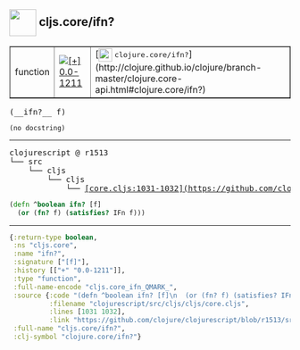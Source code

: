 ## <img width="48px" valign="middle" src="http://i.imgur.com/Hi20huC.png"> cljs.core/ifn?

 <table border="1">
<tr>
<td>function</td>
<td><a href="https://github.com/cljsinfo/api-refs/tree/0.0-1211"><img valign="middle" alt="[+] 0.0-1211" src="https://img.shields.io/badge/+-0.0--1211-lightgrey.svg"></a> </td>
<td>
[<img height="24px" valign="middle" src="http://i.imgur.com/1GjPKvB.png"> <samp>clojure.core/ifn?</samp>](http://clojure.github.io/clojure/branch-master/clojure.core-api.html#clojure.core/ifn?)
</td>
</tr>
</table>

 <samp>
(__ifn?__ f)<br>
</samp>

```
(no docstring)
```

---

 <pre>
clojurescript @ r1513
└── src
    └── cljs
        └── cljs
            └── <ins>[core.cljs:1031-1032](https://github.com/clojure/clojurescript/blob/r1513/src/cljs/cljs/core.cljs#L1031-L1032)</ins>
</pre>

```clj
(defn ^boolean ifn? [f]
  (or (fn? f) (satisfies? IFn f)))
```


---

```clj
{:return-type boolean,
 :ns "cljs.core",
 :name "ifn?",
 :signature ["[f]"],
 :history [["+" "0.0-1211"]],
 :type "function",
 :full-name-encode "cljs.core_ifn_QMARK_",
 :source {:code "(defn ^boolean ifn? [f]\n  (or (fn? f) (satisfies? IFn f)))",
          :filename "clojurescript/src/cljs/cljs/core.cljs",
          :lines [1031 1032],
          :link "https://github.com/clojure/clojurescript/blob/r1513/src/cljs/cljs/core.cljs#L1031-L1032"},
 :full-name "cljs.core/ifn?",
 :clj-symbol "clojure.core/ifn?"}

```
